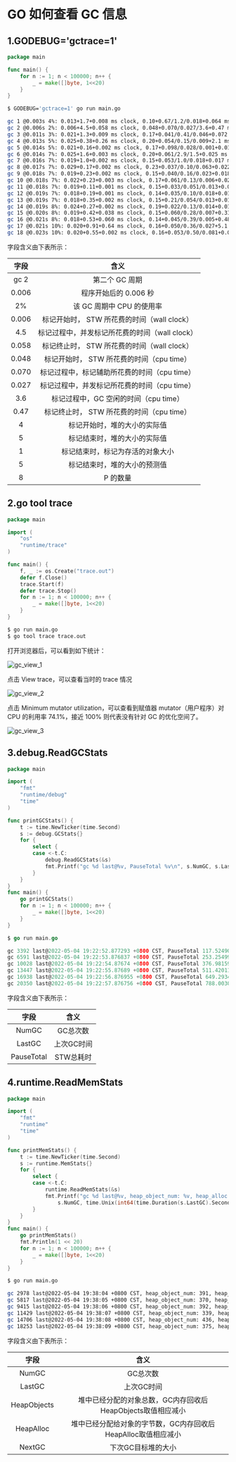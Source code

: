 # GO 如何查看 GC 信息

## 1.GODEBUG='gctrace=1'

```go
package main

func main() {
    for n := 1; n < 100000; n++ {
        _ = make([]byte, 1<<20)
    }
}
```

```sh
$ GODEBUG='gctrace=1' go run main.go

gc 1 @0.003s 4%: 0.013+1.7+0.008 ms clock, 0.10+0.67/1.2/0.018+0.064 ms cpu, 4->6->2 MB, 5 MB goal, 8 P
gc 2 @0.006s 2%: 0.006+4.5+0.058 ms clock, 0.048+0.070/0.027/3.6+0.47 ms cpu, 4->5->1 MB, 5 MB goal, 8 P
gc 3 @0.011s 3%: 0.021+1.3+0.009 ms clock, 0.17+0.041/0.41/0.046+0.072 ms cpu, 4->6->2 MB, 5 MB goal, 8 P
gc 4 @0.013s 5%: 0.025+0.38+0.26 ms clock, 0.20+0.054/0.15/0.009+2.1 ms cpu, 4->6->2 MB, 5 MB goal, 8 P
gc 5 @0.014s 5%: 0.021+0.16+0.002 ms clock, 0.17+0.098/0.028/0.001+0.016 ms cpu, 4->5->1 MB, 5 MB goal, 8 P
gc 6 @0.014s 7%: 0.025+1.6+0.003 ms clock, 0.20+0.061/2.9/1.5+0.025 ms cpu, 4->6->2 MB, 5 MB goal, 8 P
gc 7 @0.016s 7%: 0.019+1.0+0.002 ms clock, 0.15+0.053/1.0/0.018+0.017 ms cpu, 4->6->2 MB, 5 MB goal, 8 P
gc 8 @0.017s 7%: 0.029+0.17+0.002 ms clock, 0.23+0.037/0.10/0.063+0.022 ms cpu, 4->4->0 MB, 5 MB goal, 8 P
gc 9 @0.018s 7%: 0.019+0.23+0.002 ms clock, 0.15+0.040/0.16/0.023+0.018 ms cpu, 4->5->1 MB, 5 MB goal, 8 P
gc 10 @0.018s 7%: 0.022+0.23+0.003 ms clock, 0.17+0.061/0.13/0.006+0.024 ms cpu, 4->6->2 MB, 5 MB goal, 8 P
gc 11 @0.018s 7%: 0.019+0.11+0.001 ms clock, 0.15+0.033/0.051/0.013+0.015 ms cpu, 4->5->1 MB, 5 MB goal, 8 P
gc 12 @0.019s 7%: 0.018+0.19+0.001 ms clock, 0.14+0.035/0.10/0.018+0.014 ms cpu, 4->5->1 MB, 5 MB goal, 8 P
gc 13 @0.019s 7%: 0.018+0.35+0.002 ms clock, 0.15+0.21/0.054/0.013+0.016 ms cpu, 4->5->1 MB, 5 MB goal, 8 P
gc 14 @0.019s 8%: 0.024+0.27+0.002 ms clock, 0.19+0.022/0.13/0.014+0.017 ms cpu, 4->5->1 MB, 5 MB goal, 8 P
gc 15 @0.020s 8%: 0.019+0.42+0.038 ms clock, 0.15+0.060/0.28/0.007+0.31 ms cpu, 4->17->13 MB, 5 MB goal, 8 P
gc 16 @0.021s 8%: 0.018+0.53+0.060 ms clock, 0.14+0.045/0.39/0.005+0.48 ms cpu, 21->28->7 MB, 26 MB goal, 8 P
gc 17 @0.021s 10%: 0.020+0.91+0.64 ms clock, 0.16+0.050/0.36/0.027+5.1 ms cpu, 12->16->4 MB, 14 MB goal, 8 P
gc 18 @0.023s 10%: 0.020+0.55+0.002 ms clock, 0.16+0.053/0.50/0.081+0.023 ms cpu, 7->9->2 MB, 8 MB goal, 8 P
```

字段含义由下表所示：

| 字段 | 含义 |
| :-: | :-: |
| gc 2 | 第二个 GC 周期 |
| 0.006 | 程序开始后的 0.006 秒 |
| 2% | 该 GC 周期中 CPU 的使用率 |
| 0.006 | 标记开始时， STW 所花费的时间（wall clock） |
| 4.5 | 标记过程中，并发标记所花费的时间（wall clock） |
| 0.058 | 标记终止时， STW 所花费的时间（wall clock） |
| 0.048 | 标记开始时， STW 所花费的时间（cpu time） |
| 0.070 | 标记过程中，标记辅助所花费的时间（cpu time） |
| 0.027 | 标记过程中，并发标记所花费的时间（cpu time） |
| 3.6 | 标记过程中，GC 空闲的时间（cpu time） |
| 0.47 | 标记终止时， STW 所花费的时间（cpu time） |
| 4 | 标记开始时，堆的大小的实际值 |
| 5 | 标记结束时，堆的大小的实际值 |
| 1 | 标记结束时，标记为存活的对象大小 |
| 5 | 标记结束时，堆的大小的预测值 |
| 8 | P 的数量 |

## 2.go tool trace

```go
package main

import (
    "os"
    "runtime/trace"
)

func main() {
    f, _ := os.Create("trace.out")
    defer f.Close()
    trace.Start(f)
    defer trace.Stop()
    for n := 1; n < 100000; n++ {
        _ = make([]byte, 1<<20)
    }
}
```

```sh
$ go run main.go
$ go tool trace trace.out
```

打开浏览器后，可以看到如下统计：

![gc_view_1](../Images/gc_view_1.png)

点击 View trace，可以查看当时的 trace 情况

![gc_view_2](../Images/gc_view_2.png)

点击 Minimum mutator utilization，可以查看到赋值器 mutator（用户程序）对 CPU 的利用率 74.1%，接近 100% 则代表没有针对 GC 的优化空间了。

![gc_view_3](../Images/gc_view_3.png)

## 3.debug.ReadGCStats

```go
package main

import (
    "fmt"
    "runtime/debug"
    "time"
)

func printGCStats() {
    t := time.NewTicker(time.Second)
    s := debug.GCStats{}
    for {
        select {
        case <-t.C:
            debug.ReadGCStats(&s)
            fmt.Printf("gc %d last@%v, PauseTotal %v\n", s.NumGC, s.LastGC, s.PauseTotal)
        }
    }
}
func main() {
    go printGCStats()
    for n := 1; n < 100000; n++ {
        _ = make([]byte, 1<<20)
    }
}
```

```go
$ go run main.go

gc 3392 last@2022-05-04 19:22:52.877293 +0800 CST, PauseTotal 117.524907ms
gc 6591 last@2022-05-04 19:22:53.876837 +0800 CST, PauseTotal 253.254996ms
gc 10028 last@2022-05-04 19:22:54.87674 +0800 CST, PauseTotal 376.981595ms
gc 13447 last@2022-05-04 19:22:55.87689 +0800 CST, PauseTotal 511.420111ms
gc 16938 last@2022-05-04 19:22:56.876955 +0800 CST, PauseTotal 649.293449ms
gc 20350 last@2022-05-04 19:22:57.876756 +0800 CST, PauseTotal 788.003014ms
```

字段含义由下表所示：

| 字段 | 含义 |
| :-: | :-: |
| NumGC | GC总次数 |
| LastGC | 上次GC时间 |
| PauseTotal | STW总耗时 |

## 4.runtime.ReadMemStats

```go
package main

import (
    "fmt"
    "runtime"
    "time"
)

func printMemStats() {
    t := time.NewTicker(time.Second)
    s := runtime.MemStats{}
    for {
        select {
        case <-t.C:
            runtime.ReadMemStats(&s)
            fmt.Printf("gc %d last@%v, heap_object_num: %v, heap_alloc: %vMB, next_heap_size: %vMB\n",
                s.NumGC, time.Unix(int64(time.Duration(s.LastGC).Seconds()), 0), s.HeapObjects, s.HeapAlloc/(1<<20), s.NextGC/(1<<20))
        }
    }
}
func main() {
    go printMemStats()
    fmt.Println(1 << 20)
    for n := 1; n < 100000; n++ {
        _ = make([]byte, 1<<20)
    }
}
```

```sh
$ go run main.go

gc 2978 last@2022-05-04 19:38:04 +0800 CST, heap_object_num: 391, heap_alloc: 20MB, next_heap_size: 28MB
gc 5817 last@2022-05-04 19:38:05 +0800 CST, heap_object_num: 370, heap_alloc: 4MB, next_heap_size: 4MB
gc 9415 last@2022-05-04 19:38:06 +0800 CST, heap_object_num: 392, heap_alloc: 7MB, next_heap_size: 8MB
gc 11429 last@2022-05-04 19:38:07 +0800 CST, heap_object_num: 339, heap_alloc: 4MB, next_heap_size: 5MB
gc 14706 last@2022-05-04 19:38:08 +0800 CST, heap_object_num: 436, heap_alloc: 6MB, next_heap_size: 8MB
gc 18253 last@2022-05-04 19:38:09 +0800 CST, heap_object_num: 375, heap_alloc: 4MB, next_heap_size: 6M
```

字段含义由下表所示：

| 字段 | 含义 |
| :-: | :-: |
| NumGC | GC总次数 |
| LastGC | 上次GC时间 |
| HeapObjects | 堆中已经分配的对象总数，GC内存回收后HeapObjects取值相应减小 |
| HeapAlloc | 堆中已经分配给对象的字节数，GC内存回收后HeapAlloc取值相应减小 |
| NextGC | 下次GC目标堆的大小 |